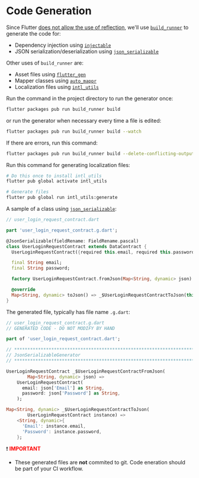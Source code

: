 # Code Generation

Since Flutter [does not allow the use of reflection](https://github.com/flutter/flutter/issues/1150), we'll use [`build_runner`](https://pub.dev/packages/build_runner) to generate the code for:

- Dependency injection using [`injectable`](https://pub.dev/packages/injectable)
- JSON serialization/deserialization using [`json_serializable`](https://pub.dev/packages/json_serializable)

Other uses of `build_runner` are:
- Asset files using [`flutter_gen`](https://pub.dev/packages/flutter_gen)
- Mapper classes using [`auto_mappr`](https://pub.dev/packages/auto_mappr)
- Localization files using [`intl_utils`](https://pub.dev/packages/intl_utils)

Run the command in the project directory to run the generator once:

```sh
flutter packages pub run build_runner build
```

or run the generator when necessary every time a file is edited:

```sh
flutter packages pub run build_runner build --watch
```

If there are errors, run this command:

```sh
flutter packages pub run build_runner build --delete-conflicting-outputs
```

Run this command for generating localization files:

```sh
# Do this once to install intl_utils
flutter pub global activate intl_utils

# Generate files
flutter pub global run intl_utils:generate
```

A sample of a class using [`json_serializable`](https://pub.dev/packages/json_serializable):

```dart
// user_login_request_contract.dart

part 'user_login_request_contract.g.dart';

@JsonSerializable(fieldRename: FieldRename.pascal)
class UserLoginRequestContract extends DataContract {
  UserLoginRequestContract({required this.email, required this.password});

  final String email;
  final String password;

  factory UserLoginRequestContract.fromJson(Map<String, dynamic> json) => _$UserLoginRequestContractFromJson(json);

  @override
  Map<String, dynamic> toJson() => _$UserLoginRequestContractToJson(this);
}
```

The generated file, typically has file name `.g.dart`:

```dart
// user_login_request_contract.g.dart
// GENERATED CODE - DO NOT MODIFY BY HAND

part of 'user_login_request_contract.dart';

// **************************************************************************
// JsonSerializableGenerator
// **************************************************************************

UserLoginRequestContract _$UserLoginRequestContractFromJson(
        Map<String, dynamic> json) =>
    UserLoginRequestContract(
      email: json['Email'] as String,
      password: json['Password'] as String,
    );

Map<String, dynamic> _$UserLoginRequestContractToJson(
        UserLoginRequestContract instance) =>
    <String, dynamic>{
      'Email': instance.email,
      'Password': instance.password,
    };

```

:exclamation: **<span style="color: red">IMPORTANT</span>**

- These generated files are **not** commited to git. Code eneration should be part of your CI workflow.